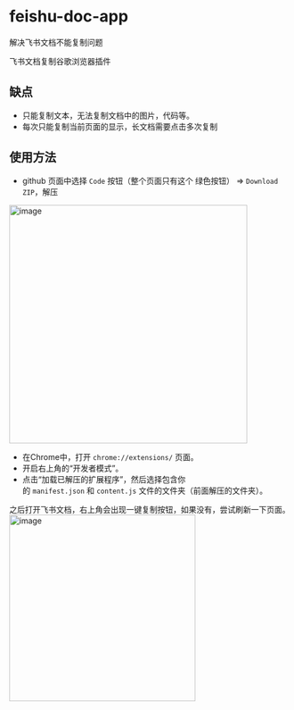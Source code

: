 # feishu-doc-app
解决飞书文档不能复制问题

飞书文档复制谷歌浏览器插件

## 缺点
- 只能复制文本，无法复制文档中的图片，代码等。
- 每次只能复制当前页面的显示，长文档需要点击多次复制

## 使用方法
- github 页面中选择 `Code` 按钮（整个页面只有这个 绿色按钮） => `Download ZIP`，解压

<img width="427" alt="image" src="https://github.com/user-attachments/assets/a5a7613b-65e1-4308-b23b-9f8c6e16081c">

- 在Chrome中，打开 `chrome://extensions/` 页面。
- 开启右上角的“开发者模式”。
- 点击“加载已解压的扩展程序”，然后选择包含你的 `manifest.json` 和 `content.js` 文件的文件夹（前面解压的文件夹）。

之后打开飞书文档，右上角会出现一键复制按钮，如果没有，尝试刷新一下页面。
<img width="334" alt="image" src="https://github.com/user-attachments/assets/fe13988c-f0d1-452d-bddd-c1dcf307d336">

